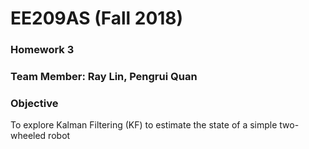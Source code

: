 # EE209AS (Fall 2018)
### Homework 3
### Team Member: Ray Lin, Pengrui Quan


### Objective
To explore Kalman Filtering (KF) to estimate the state of a simple two-wheeled robot
